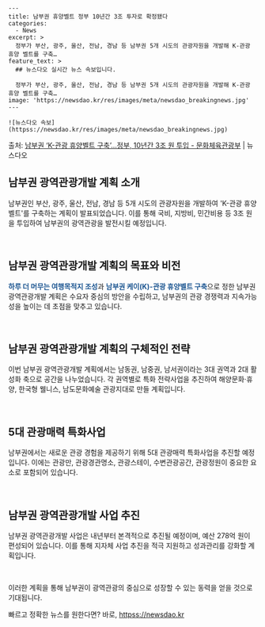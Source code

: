     ---
    title: 남부권 휴양벨트 정부 10년간 3조 투자로 확정됐다
    categories:
      - News
    excerpt: >
      정부가 부산, 광주, 울산, 전남, 경남 등 남부권 5개 시도의 관광자원을 개발해 K-관광 휴양 벨트를 구축…
    feature_text: >
      ## 뉴스다오 실시간 뉴스 속보입니다.
    
      정부가 부산, 광주, 울산, 전남, 경남 등 남부권 5개 시도의 관광자원을 개발해 K-관광 휴양 벨트를 구축…
    image: 'https://newsdao.kr/res/images/meta/newsdao_breakingnews.jpg'
    ---
    
    ![뉴스다오 속보](httpss://newsdao.kr/res/images/meta/newsdao_breakingnews.jpg)

<p>출처: <a href="httpss://newsdao.kr/2869" rel="dofollow">남부권 ‘K-관광 휴양벨트 구축’…정부, 10년간 3조 원 투입 - 문화체육관광부</a> | 뉴스다오</p>

<h2 data-ke-size="size26">남부권 광역관광개발 계획 소개</h2>
남부권인 부산, 광주, 울산, 전남, 경남 등 5개 시도의 관광자원을 개발하여 'K-관광 휴양 벨트'를 구축하는 계획이 발표되었습니다. 이를 통해 국비, 지방비, 민간비용 등 3조 원을 투입하여 남부권의 광역관광을 발전시킬 예정입니다.

<p data-ke-size="size16">&nbsp;</p>

<h2 data-ke-size="size24">남부권 광역관광개발 계획의 목표와 비전</h2>
<b><span style="color: #1a5490;">하루 더 머무는 여행목적지 조성</span></b>과 <b><span style="color: #1a5490;">남부권 케이(K)-관광 휴양벨트 구축</span></b>으로 정한 남부권 광역관광개발 계획은 수요자 중심의 방안을 수립하고, 남부권의 관광 경쟁력과 지속가능성을 높이는 데 초점을 맞추고 있습니다.

<p data-ke-size="size16">&nbsp;</p>

<h2 data-ke-size="size24">남부권 광역관광개발 계획의 구체적인 전략</h2>
이번 남부권 광역관광개발 계획에서는 남동권, 남중권, 남서권이라는 3대 권역과 2대 활성화 축으로 공간을 나누었습니다. 각 권역별로 특화 전략사업을 추진하여 해양문화·휴양, 한국형 웰니스, 남도문화예술 관광지대로 만들 계획입니다.

<p data-ke-size="size16">&nbsp;</p>

<h2 data-ke-size="size24">5대 관광매력 특화사업</h2>
남부권에서는 새로운 관광 경험을 제공하기 위해 5대 관광매력 특화사업을 추진할 예정입니다. 이에는 관광만, 관광경관명소, 관광스테이, 수변관광공간, 관광정원이 중요한 요소로 포함되어 있습니다.

<p data-ke-size="size16">&nbsp;</p>

<h2 data-ke-size="size24">남부권 광역관광개발 사업 추진</h2>
남부권 광역관광개발 사업은 내년부터 본격적으로 추진될 예정이며, 예산 278억 원이 편성되어 있습니다. 이를 통해 지자체 사업 추진을 적극 지원하고 성과관리를 강화할 계획입니다.

<p data-ke-size="size16">&nbsp;</p>

이러한 계획을 통해 남부권이 광역관광의 중심으로 성장할 수 있는 동력을 얻을 것으로 기대됩니다. 

빠르고 정확한 뉴스를 원한다면? 바로, <a href="httpss://newsdao.kr" rel="dofollow">httpss://newsdao.kr</a>


    